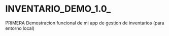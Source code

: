 # INVENTARIO_DEMO_1.0_
PRIMERA Demostracion funcional de mi app de gestion de inventarios (para entorno local)
